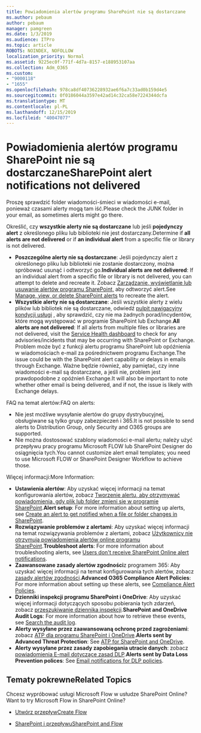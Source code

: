 ```yaml
---
title: Powiadomienia alertów programu SharePoint nie są dostarczane
ms.author: pebaum
author: pebaum
manager: pamgreen
ms.date: 1/3/2019
ms.audience: ITPro
ms.topic: article
ROBOTS: NOINDEX, NOFOLLOW
localization_priority: Normal
ms.assetid: 9225ec0f-771f-4d7a-8157-e188953107aa
ms.collection: Adm_O365
ms.custom:
- "9000118"
- "1655"
ms.openlocfilehash: 978ca8df40736228932ae6f6a7c33ad0b159d4e5
ms.sourcegitcommit: 0f0186044a3597e42ad14c32ca58e7224344dcfa
ms.translationtype: MT
ms.contentlocale: pl-PL
ms.lasthandoff: 12/15/2019
ms.locfileid: "40047077"
---
```

# <a name="sharepoint-alert-notifications-not-delivered"></a><span data-ttu-id="fcb3c-102">Powiadomienia alertów programu SharePoint nie są dostarczane</span><span class="sxs-lookup"><span data-stu-id="fcb3c-102">SharePoint alert notifications not delivered</span></span>

<span data-ttu-id="fcb3c-103">Proszę sprawdzić folder wiadomości-śmieci w wiadomości e-mail, ponieważ czasami alerty mogą tam iść.</span><span class="sxs-lookup"><span data-stu-id="fcb3c-103">Please check the JUNK folder in your email, as sometimes alerts might go there.</span></span>

<span data-ttu-id="fcb3c-104">Określić, czy **wszystkie alerty nie są dostarczane** lub jeśli **pojedynczy alert** z określonego pliku lub biblioteki nie jest dostarczany.</span><span class="sxs-lookup"><span data-stu-id="fcb3c-104">Determine if **all alerts are not delivered** or if **an individual alert** from a specific file or library is not delivered.</span></span>

- <span data-ttu-id="fcb3c-105">**Poszczególne alerty nie są dostarczane**: Jeśli pojedynczy alert z określonego pliku lub biblioteki nie zostanie dostarczony, można spróbować usunąć i odtworzyć go.</span><span class="sxs-lookup"><span data-stu-id="fcb3c-105">**Individual alerts are not delivered**: If an individual alert from a specific file or library is not delivered, you can attempt to delete and recreate it.</span></span> <span data-ttu-id="fcb3c-106">Zobacz [Zarządzanie, wyświetlanie lub usuwanie alertów programu SharePoint,](https://support.office.com/article/manage-view-or-delete-sharepoint-alerts-99dfb19c-9a90-4a8c-aba1-aa8c8afb0de2?ui=en-US&rs=&ad=US#ID0EAADAAA=Online) aby odtworzyć alert.</span><span class="sxs-lookup"><span data-stu-id="fcb3c-106">See [Manage, view, or delete SharePoint alerts](https://support.office.com/article/manage-view-or-delete-sharepoint-alerts-99dfb19c-9a90-4a8c-aba1-aa8c8afb0de2?ui=en-US&rs=&ad=US#ID0EAADAAA=Online) to recreate the alert.</span></span>
- <span data-ttu-id="fcb3c-107">**Wszystkie alerty nie są dostarczane**: Jeśli wszystkie alerty z wielu plików lub bibliotek nie są dostarczane, odwiedź [pulpit nawigacyjny kondycji usługi](https://admin.microsoft.com/AdminPortal/Home#/servicehealth) , aby sprawdzić, czy nie ma żadnych porad/incydentów, które mogą występować w programie SharePoint lub Exchange.</span><span class="sxs-lookup"><span data-stu-id="fcb3c-107">**All alerts are not delivered**: If all alerts from multiple files or libraries are not delivered, visit the [Service Health dashboard](https://admin.microsoft.com/AdminPortal/Home#/servicehealth) to check for any advisories/incidents that may be occurring with SharePoint or Exchange.</span></span> <span data-ttu-id="fcb3c-108">Problem może być z funkcji alertu programu SharePoint lub opóźnienia w wiadomościach e-mail za pośrednictwem programu Exchange.</span><span class="sxs-lookup"><span data-stu-id="fcb3c-108">The issue could be with the SharePoint alert capability or delays in emails through Exchange.</span></span> <span data-ttu-id="fcb3c-109">Ważne będzie również, aby pamiętać, czy inne wiadomości e-mail są dostarczane, a jeśli nie, problem jest prawdopodobne z opóźnień Exchange.</span><span class="sxs-lookup"><span data-stu-id="fcb3c-109">It will also be important to note whether other email is being delivered, and if not, the issue is likely with Exchange delays.</span></span>

<span data-ttu-id="fcb3c-110">FAQ na temat alertów:</span><span class="sxs-lookup"><span data-stu-id="fcb3c-110">FAQ on alerts:</span></span>

- <span data-ttu-id="fcb3c-111">Nie jest możliwe wysyłanie alertów do grupy dystrybucyjnej, obsługiwane są tylko grupy zabezpieczeń i 365.</span><span class="sxs-lookup"><span data-stu-id="fcb3c-111">It is not possible to send alerts to Distribution Group, only Security and O365 groups are supported.</span></span>
- <span data-ttu-id="fcb3c-112">Nie można dostosować szablony wiadomości e-mail alertu; należy użyć przepływu pracy programu Microsoft FLOW lub SharePoint Designer do osiągnięcia tych.</span><span class="sxs-lookup"><span data-stu-id="fcb3c-112">You cannot customize alert email templates; you need to use Microsoft FLOW or SharePoint Designer Workflow to achieve those.</span></span>

<span data-ttu-id="fcb3c-113">Więcej informacji:</span><span class="sxs-lookup"><span data-stu-id="fcb3c-113">More Information:</span></span>

- <span data-ttu-id="fcb3c-114">**Ustawienia alertów**: Aby uzyskać więcej informacji na temat konfigurowania alertów, zobacz [Tworzenie alertu, aby otrzymywać powiadomienia, gdy plik lub folder zmieni się w programie SharePoint](https://support.office.com/article/create-an-alert-to-get-notified-when-a-file-or-folder-changes-in-sharepoint-e5a79e7b-a146-46da-a9ef-d65409ba8918).</span><span class="sxs-lookup"><span data-stu-id="fcb3c-114">**Alert setup**: For more information about setting up alerts, see [Create an alert to get notified when a file or folder changes in SharePoint](https://support.office.com/article/create-an-alert-to-get-notified-when-a-file-or-folder-changes-in-sharepoint-e5a79e7b-a146-46da-a9ef-d65409ba8918).</span></span>
- <span data-ttu-id="fcb3c-115">**Rozwiązywanie problemów z alertami**: Aby uzyskać więcej informacji na temat rozwiązywania problemów z alertami, zobacz [Użytkownicy nie otrzymują powiadomienia alertów online programu SharePoint](https://docs.microsoft.com/sharepoint/support/sites/no-alert-notifications).</span><span class="sxs-lookup"><span data-stu-id="fcb3c-115">**Troubleshoot alerts**: For more information about troubleshooting alerts, see [Users don't receive SharePoint Online alert notifications](https://docs.microsoft.com/sharepoint/support/sites/no-alert-notifications).</span></span>
- <span data-ttu-id="fcb3c-116">**Zaawansowane zasady alertów zgodności**z programem 365: Aby uzyskać więcej informacji na temat konfigurowania tych alertów, zobacz [zasady alertów zgodności](https://docs.microsoft.com/office365/securitycompliance/alert-policies).</span><span class="sxs-lookup"><span data-stu-id="fcb3c-116">**Advanced O365 Compliance Alert Policies**: For more information about setting up these alerts, see [Compliance Alert Policies](https://docs.microsoft.com/office365/securitycompliance/alert-policies).</span></span>
- <span data-ttu-id="fcb3c-117">**Dzienniki inspekcji programu SharePoint i OneDrive**: Aby uzyskać więcej informacji dotyczących sposobu pobierania tych zdarzeń, zobacz [przeszukiwanie dziennika inspekcji](https://docs.microsoft.com/office365/securitycompliance/search-the-audit-log-in-security-and-compliance#search-the-audit-log).</span><span class="sxs-lookup"><span data-stu-id="fcb3c-117">**SharePoint and OneDrive Audit Logs**: For more information about how to retrieve these events, see [Search the audit log](https://docs.microsoft.com/office365/securitycompliance/search-the-audit-log-in-security-and-compliance#search-the-audit-log).</span></span>
- <span data-ttu-id="fcb3c-118">**Alerty wysyłane przez zaawansowaną ochronę przed zagrożeniami**: zobacz [ATP dla programu SharePoint i OneDrive](https://docs.microsoft.com/office365/securitycompliance/atp-for-spo-odb-and-teams).</span><span class="sxs-lookup"><span data-stu-id="fcb3c-118">**Alerts sent by Advanced Threat Protection**: See [ATP for SharePoint and OneDrive](https://docs.microsoft.com/office365/securitycompliance/atp-for-spo-odb-and-teams).</span></span>
- <span data-ttu-id="fcb3c-119">**Alerty wysyłane przez zasady zapobiegania utracie danych**: zobacz [powiadomienia E-mail dotyczące zasad DLP](https://docs.microsoft.com/office365/securitycompliance/use-notifications-and-policy-tips).</span><span class="sxs-lookup"><span data-stu-id="fcb3c-119">**Alerts sent by Data Loss Prevention polices**: See [Email notifications for DLP policies](https://docs.microsoft.com/office365/securitycompliance/use-notifications-and-policy-tips).</span></span>

## <a name="related-topics"></a><span data-ttu-id="fcb3c-120">Tematy pokrewne</span><span class="sxs-lookup"><span data-stu-id="fcb3c-120">Related Topics</span></span>

<span data-ttu-id="fcb3c-121">Chcesz wypróbować usługi Microsoft Flow w usłudze SharePoint Online?</span><span class="sxs-lookup"><span data-stu-id="fcb3c-121">Want to try Microsoft Flow in SharePoint Online?</span></span>

- [<span data-ttu-id="fcb3c-122">Utwórz przepływ</span><span class="sxs-lookup"><span data-stu-id="fcb3c-122">Create Flow</span></span>](https://support.office.com/article/a9c3e03b-0654-46af-a254-20252e580d01)

- [<span data-ttu-id="fcb3c-123">SharePoint i przepływu</span><span class="sxs-lookup"><span data-stu-id="fcb3c-123">SharePoint and Flow</span></span>](https://flow.microsoft.com//blog/sharepoint-and-flow/)
